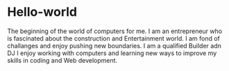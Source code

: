 # Hello-world
The beginning of the world of computers for me.
I am an entrepreneur who is fascinated about the construction and Entertainment world. I am fond of challanges and enjoy pushing new  boundaries.
I am a qualified Builder adn DJ
I enjoy working with computers and learning new ways to improve my skills in coding and Web development.
